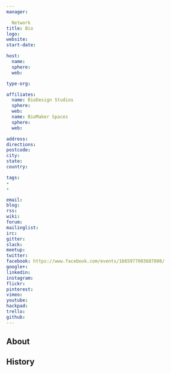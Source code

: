 ```yaml
---
manager:

  Network
title: Bio
logo:
website:
start-date:

host:
  name:
  sphere:
  web:

type-org:

affiliates:
  name: BioDesign Studios
  sphere:
  web:
  name: BioMaker Spaces
  sphere:
  web:

address:
directions:
postcode:
city:
state:
country:

tags:
-
-

email:
blog:
rss:
wiki:
forum:
mailinglist:
irc:
gitter:
slack:
meetup:
twitter:
facebook: https://www.facebook.com/events/1665977003687808/
google+:
linkedin:
instagram:
flickr:
pinterest:
vimeo:
youtube:
hackpad:
trello:
github:
---
```


## About

## History
